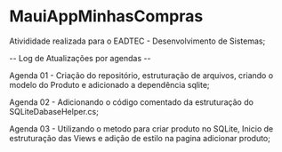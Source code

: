 # MauiAppMinhasCompras

Ativididade realizada para o EADTEC - Desenvolvimento de Sistemas;

-- Log de Atualizações por agendas -- 

Agenda 01  - Criação do repositório, estruturação de arquivos, criando o modelo do Produto e adicionado a dependência sqlite;

Agenda 02 - Adicionando o código comentado da estruturação do SQLiteDabaseHelper.cs;

Agenda 03 -  Utilizando o metodo para criar produto no SQLite, Inicio de estruturação das Views e adição de estilo na pagina adicionar produto;
